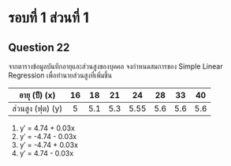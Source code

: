 # รอบที่ 1 ส่วนที่ 1

## Question 22

จากตารางข้อมูลบันทึกอายุและส่วนสูงของบุคคล จงกำหนดสมการของ Simple Linear Regression เพื่อทำนายส่วนสูงที่เพิ่มขึ้น

|อายุ (ปี) (x)|16|18|21|24|28|33|40|
|:-:|:-:|:-:|:-:|:-:|:-:|:-:|:-:|
|ส่วนสูง (ฟุต) (y)|5|5.1|5.3|5.55|5.6|5.6|5.6|

1. y′ = 4.74 + 0.03x
2. y′ = -4.74 - 0.03x
3. y′ = -4.74 + 0.03x
4. y′ = 4.74 - 0.03x










